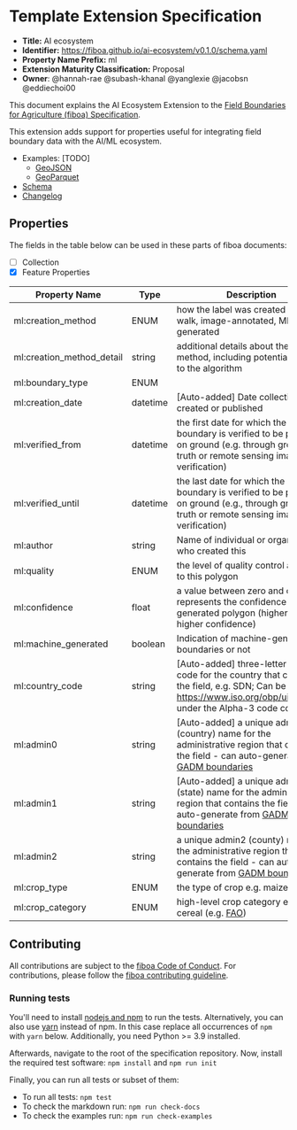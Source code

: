 # Template Extension Specification

- **Title:** AI ecosystem
- **Identifier:** <https://fiboa.github.io/ai-ecosystem/v0.1.0/schema.yaml>
- **Property Name Prefix:** ml
- **Extension Maturity Classification:** Proposal
- **Owner**: @hannah-rae @subash-khanal @yanglexie @jacobsn @eddiechoi00

This document explains the AI Ecosystem Extension to the
[Field Boundaries for Agriculture (fiboa) Specification](https://github.com/fiboa/specification).

This extension adds support for properties useful for integrating field boundary data with the AI/ML ecosystem.

- Examples: [TODO]
  - [GeoJSON](examples/geojson/)
  - [GeoParquet](examples/geoparquet/)
- [Schema](schema/schema.yaml)
- [Changelog](./CHANGELOG.md)

## Properties

The fields in the table below can be used in these parts of fiboa documents:

- [ ] Collection
- [x] Feature Properties

| Property Name   | Type   | Description |
| --------------- | ------ | ----------- |
| ml:creation_method | ENUM | how the label was created e.g. field walk, image-annotated, ML generated |
| ml:creation_method_detail | string | additional details about the creation method, including potentially a link to the algorithm |
| ml:boundary_type | ENUM |  |
| ml:creation_date | datetime  | [Auto-added] Date collection was created or published |
| ml:verified_from | datetime | the first date for which the boundary is verified to be present on ground (e.g. through ground-truth or remote sensing image verification) |
| ml:verified_until | datetime | 	the last date for which the boundary is verified to be present on ground (e.g., through ground-truth or remote sensing image verification) |
| ml:author | string | Name of individual or organization who created this |
| ml:quality | ENUM | the level of quality control applied to this polygon |
| ml:confidence | float	| a value between zero and one that represents the confidence in a generated polygon (higher value = higher confidence) |
| ml:machine_generated | boolean | Indication of machine-generated boundaries or not |
| ml:country_code | string | [Auto-added] three-letter country code for the country that contains the field, e.g. SDN; Can be found https://www.iso.org/obp/ui/#search under the Alpha-3 code column |
| ml:admin0 | string | [Auto-added] a unique admin0 (country) name for the administrative region that contains the field - can auto-generate from [GADM boundaries](https://geodata.ucdavis.edu/gadm/) |
| ml:admin1 | string | [Auto-added] a unique admin1 (state) name for the administrative region that contains the field - can auto-generate from [GADM boundaries](https://geodata.ucdavis.edu/gadm/) |
| ml:admin2 | string | a unique admin2 (county) name for the administrative region that contains the field - can auto-generate from [GADM boundaries](https://geodata.ucdavis.edu/gadm/) |
| ml:crop_type | ENUM | the type of crop e.g. maize |
| ml:crop_category | ENUM | high-level crop category e.g. cereal (e.g. [FAO]([url](https://unstats.un.org/unsd/classifications/Family/Detail/1002))) |

## Contributing

All contributions are subject to the
[fiboa Code of Conduct](https://github.com/fiboa/specification/blob/main/CODE_OF_CONDUCT.md).
For contributions, please follow the
[fiboa contributing guideline](https://github.com/fiboa/specification/blob/main/CONTRIBUTING.md).

### Running tests

You'll need to install [nodejs and npm](https://nodejs.org/en/download/) to run the tests.
Alternatively, you can also use [yarn](https://yarnpkg.com/) instead of npm.
In this case replace all occurrences of `npm` with `yarn` below.
Additionally, you need Python >= 3.9 installed.

Afterwards, navigate to the root of the specification repository.
Now, install the required test software: `npm install` and `npm run init`

Finally, you can run all tests or subset of them:

- To run all tests: `npm test`
- To check the markdown run: `npm run check-docs`
- To check the examples run: `npm run check-examples`
